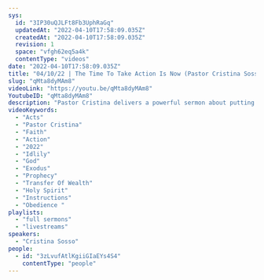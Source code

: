 ```yaml
---
sys:
  id: "3IP30uQJLFt8Fb3UphRaGq"
  updatedAt: "2022-04-10T17:58:09.035Z"
  createdAt: "2022-04-10T17:58:09.035Z"
  revision: 1
  space: "vfgh62eq5a4k"
  contentType: "videos"
date: "2022-04-10T17:58:09.035Z"
title: "04/10/22 | The Time To Take Action Is Now (Pastor Cristina Sosso)"
slug: "qMta8dyMAm8"
videoLink: "https://youtu.be/qMta8dyMAm8"
YoutubeID: "qMta8dyMAm8"
description: "Pastor Cristina delivers a powerful sermon about putting into action our instructions and that we are not just part time Christians. Our ministry in the kingdom does not end when the sermon is over. We are chosen to bring the kingdom of God down to earth. therefore we should not sit idlily by, but instead take action. The best way to give God all your attention is by a simple sentence: \"Here i am Lord.\"\nThis sermon was delivered by Pastor Cristina Sosso at Freedom Fellowship Church International on April 10, 2022."
videoKeywords:
  - "Acts"
  - "Pastor Cristina"
  - "Faith"
  - "Action"
  - "2022"
  - "Idlily"
  - "God"
  - "Exodus"
  - "Prophecy"
  - "Transfer Of Wealth"
  - "Holy Spirit"
  - "Instructions"
  - "Obedience "
playlists:
  - "full sermons"
  - "livestreams"
speakers:
  - "Cristina Sosso"
people:
  - id: "3zLvufAtlKgiiGIaEYs4S4"
    contentType: "people"
---
```

